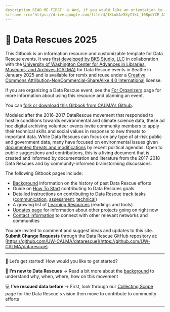 ```yaml
---
description READ ME FIRST! ⛵ And, if you would like an orientation to this website, WATCH ME FIRST! (5 minutes)
<iframe src="https://drive.google.com/file/d/1XLukAe5XyI1kL_10BpdYCE_A7lNHPTjI/preview" width="640" height="480"></iframe>
---
```


# 🛟 Data Rescues 2025

This Gitbook is an information resource and customizable template for Data Rescue events. It was [first developed by BKS Studio, LLC](https://github.com/nguyen-info/datarescue) in collaboration with the [University of Washington Center for Advances in Libraries, Museums, and Archives (CALMA)](https://calma.ischool.uw.edu/) for Data Rescue events in Seattle in January 2025 and is available for remix and reuse under a [Creative Commons Attribution-NonCommercial-ShareAlike 4.0 International](https://creativecommons.org/licenses/by-nc-sa/4.0/) license.

If you are organizing a Data Rescue event, see the [For Organizers](resources-and-tools/for-organizers.md) page for more information about using this resource and planning an event.

You can [fork or download this Gitbook from CALMA's Github](https://github.com/UW-CALMA/datarescue).

Modeled after the 2016-2017 DataRescue movement that responded to hostile conditions towards environmental and climate science data, these ad hoc digital archiving volunteer events invite community members to apply their technical skills and social values in response to new threats to important data. While Data Rescues can focus on any type of at-risk public and government data, many have focused on environmental issues given [documented threats and modifications](https://journals.plos.org/plosone/article?id=10.1371/journal.pone.0246450) by recent political agendas. Open to public suggestions and contributions, this is a living document that is created and informed by documentation and literature from the 2017-2018 Data Rescues and by community-informed brainstorming discussions.&#x20;

The following Gitbook pages include:

* [Background](what-are-data-rescues.md) information on the history of past Data Rescue efforts
* Guide on [How To Start](how-to-start/) contributing to Data Rescues goals
* Detailed instructions on contributing to Data Rescue track tasks ([communication](how-to-start/track-1-communications.md), [assessment](how-to-start/track-2-data-assessment.md), [technical](how-to-start/track-3-technical.md))
* A growing list of [Learning Resources](resources-and-tools/) (readings and tools)
* [Updates page](resources-and-tools/updates.md) for information about other projects going on right now
* [Contact information](stay-in-touch.md) to connect with other relevant networks and communities

You are invited to comment and suggest ideas and updates to this site. **Submit Change Requests** through the Data Rescue GitHub repository at: [https://github.com/UW-CALMA/datarescue](https://github.com/UW-CALMA/datarescue).

***

🚀 Let’s get started! How would you like to get started?

🐣 **I’m new to Data Rescues** →  Read a bit more about the [background](what-are-data-rescues.md) to understand why, when, where, how on this movement

💻 **I’ve rescued data before** →  First, look through our [Collecting Scope](collecting-scope.md) page for the Data Rescue's vision then move to contribute to community efforts

***






